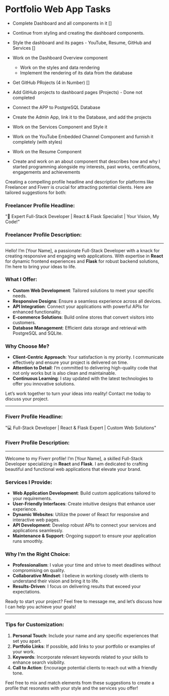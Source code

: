# Portfolio Web App Tasks

- Complete Dashboard and all components in it []
- Continue from styling and creating the dashboard components.
- Style the dashboard and its pages - YouTube, Resume, GitHub and Services []


- Work on the Dashboard Overview component
    - Work on the styles and data rendering
    - Implement the rendering of its data from the database


- Get GitHub PRojects (4 in Number) []

- Add GitHub projects to dashboard pages (Projects) - Done not completed

- Connect the APP to PostgreSQL Database

- Create the Admin App, link it to the Database, and add the projects

- Work on the Services Component and Style it

- Work on the YouTube Embedded Channel Component and furnish it completely (with styles)

- Work on the Resume Component

- Create and work on an about component that describes how and why I started programming alongside my interests, past works, certifications, engagements and achievements

<!-- Freelancing -->
Creating a compelling profile headline and description for platforms like Freelancer and Fiverr is crucial for attracting potential clients. Here are tailored suggestions for both:

### **Freelancer Profile Headline:**
"🚀 Expert Full-Stack Developer | React & Flask Specialist | Your Vision, My Code!"

### **Freelancer Profile Description:**
---

Hello! I’m [Your Name], a passionate Full-Stack Developer with a knack for creating responsive and engaging web applications. With expertise in **React** for dynamic frontend experiences and **Flask** for robust backend solutions, I’m here to bring your ideas to life.

### **What I Offer:**
- **Custom Web Development**: Tailored solutions to meet your specific needs.
- **Responsive Designs**: Ensure a seamless experience across all devices.
- **API Integration**: Connect your applications with powerful APIs for enhanced functionality.
- **E-commerce Solutions**: Build online stores that convert visitors into customers.
- **Database Management**: Efficient data storage and retrieval with PostgreSQL and SQLite.

### **Why Choose Me?**
- **Client-Centric Approach**: Your satisfaction is my priority. I communicate effectively and ensure your project is delivered on time.
- **Attention to Detail**: I’m committed to delivering high-quality code that not only works but is also clean and maintainable.
- **Continuous Learning**: I stay updated with the latest technologies to offer you innovative solutions.

Let’s work together to turn your ideas into reality! Contact me today to discuss your project.

---

### **Fiverr Profile Headline:**
"💻 Full-Stack Developer | React & Flask Expert | Custom Web Solutions"

### **Fiverr Profile Description:**
---

Welcome to my Fiverr profile! I’m [Your Name], a skilled Full-Stack Developer specializing in **React** and **Flask**. I am dedicated to crafting beautiful and functional web applications that elevate your brand.

### **Services I Provide:**
- **Web Application Development**: Build custom applications tailored to your requirements.
- **User-Friendly Interfaces**: Create intuitive designs that enhance user experience.
- **Dynamic Websites**: Utilize the power of React for responsive and interactive web pages.
- **API Development**: Develop robust APIs to connect your services and applications seamlessly.
- **Maintenance & Support**: Ongoing support to ensure your application runs smoothly.

### **Why I’m the Right Choice:**
- **Professionalism**: I value your time and strive to meet deadlines without compromising on quality.
- **Collaborative Mindset**: I believe in working closely with clients to understand their vision and bring it to life.
- **Results-Driven**: I focus on delivering results that exceed your expectations.

Ready to start your project? Feel free to message me, and let’s discuss how I can help you achieve your goals!

---

### Tips for Customization:
1. **Personal Touch**: Include your name and any specific experiences that set you apart.
2. **Portfolio Links**: If possible, add links to your portfolio or examples of your work.
3. **Keywords**: Incorporate relevant keywords related to your skills to enhance search visibility.
4. **Call to Action**: Encourage potential clients to reach out with a friendly tone.

Feel free to mix and match elements from these suggestions to create a profile that resonates with your style and the services you offer!
